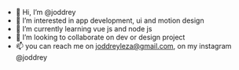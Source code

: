 - 👋 Hi, I’m @joddrey
- 👀 I’m interested in app development, ui and motion design
- 🌱 I’m currently learning vue js and node js
- 💞️ I’m looking to collaborate on dev or design project
- 📫 you can reach me on joddreyleza@gmail.com, on my instagram @joddrey

<!---
joddrey/joddrey is a ✨ special ✨ repository because its `README.md` (this file) appears on your GitHub profile.
You can click the Preview link to take a look at your changes.
--->
